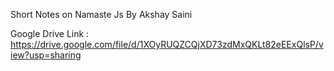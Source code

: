 Short Notes on Namaste Js By Akshay Saini

Google  Drive Link :
https://drive.google.com/file/d/1XOyRUQZCQjXD73zdMxQKLt82eEExQlsP/view?usp=sharing
